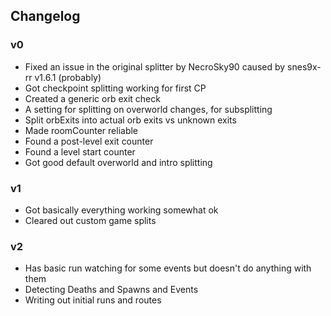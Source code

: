## Changelog

### v0
- Fixed an issue in the original splitter by NecroSky90 caused by snes9x-rr v1.6.1 (probably)
- Got checkpoint splitting working for first CP
- Created a generic orb exit check
- A setting for splitting on overworld changes, for subsplitting
- Split orbExits into actual orb exits vs unknown exits
- Made roomCounter reliable
- Found a post-level exit counter
- Found a level start counter
- Got good default overworld and intro splitting

### v1
- Got basically everything working somewhat ok
- Cleared out custom game splits

### v2
- Has basic run watching for some events but doesn't do anything with them
- Detecting Deaths and Spawns and Events
- Writing out initial runs and routes

